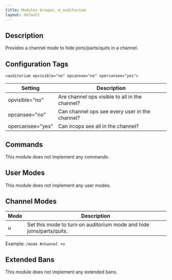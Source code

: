 ```yaml
---
title: Modules &raquo; m_auditorium
layout: default
---
```


## Description	

Provides a channel mode to hide joins/parts/quits in a channel.

## Configuration Tags

`<auditorium opvisible="no" opcansee="no" opercansee="yes">`

Setting | Description
------- | -----------
opvisible="no" | Are channel ops visible to all in the channel?
opcansee="no" | Can channel ops see every user in the channel?
opercansee="yes" | Can ircops see all in the channel?

## Commands

This module does not implement any commands.

## User Modes

This module does not implement any user modes.

## Channel Modes

Mode | Description
---- | -----------
u | Set this mode to turn on auditorium mode and hide joins/parts/quits.

Example: `/mode #channel +u`

## Extended Bans

This module does not implement any extended bans.
